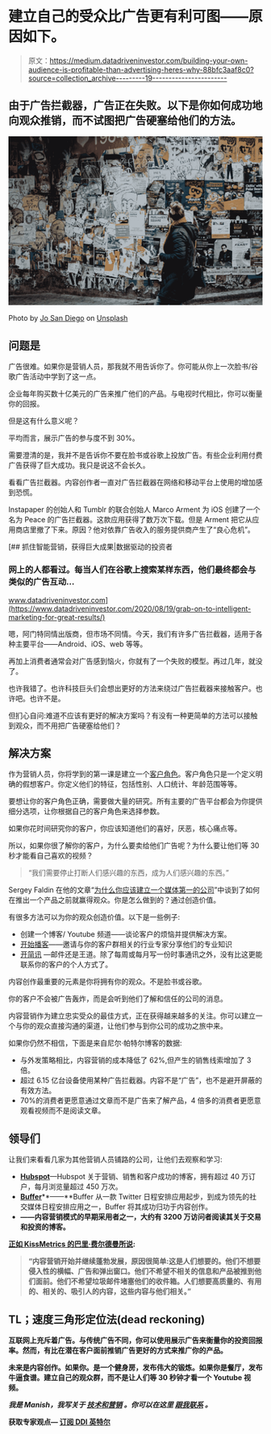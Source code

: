 # 建立自己的受众比广告更有利可图——原因如下。

> 原文：<https://medium.datadriveninvestor.com/building-your-own-audience-is-profitable-than-advertising-heres-why-88bfc3aaf8c0?source=collection_archive---------19----------------------->

## 由于广告拦截器，广告正在失败。以下是你如何成功地向观众推销，而不试图把广告硬塞给他们的方法。

![](img/4e56ade4f7070e09ea32a96d81e85c9f.png)

Photo by [Jo San Diego](https://unsplash.com/@sandiejo?utm_source=medium&utm_medium=referral) on [Unsplash](https://unsplash.com?utm_source=medium&utm_medium=referral)

## 问题是

广告很难。如果你是营销人员，那我就不用告诉你了。你可能从你上一次脸书/谷歌广告活动中学到了这一点。

企业每年购买数十亿美元的广告来推广他们的产品。与电视时代相比，你可以衡量你的回报。

但是这有什么意义呢？

平均而言，展示广告的参与度不到 30%。

需要澄清的是，我并不是告诉你不要在脸书或谷歌上投放广告。有些企业利用付费广告获得了巨大成功。我只是说这不会长久。

看看广告拦截器。内容创作者一直对广告拦截器在网络和移动平台上使用的增加感到恐慌。

Instapaper 的创始人和 Tumblr 的联合创始人 Marco Arment 为 iOS 创建了一个名为 Peace 的广告拦截器。这款应用获得了数万次下载。但是 Arment 把它从应用商店里撤了下来。原因？他对依靠广告收入的服务提供商产生了“良心危机”。

[](https://www.datadriveninvestor.com/2020/08/19/grab-on-to-intelligent-marketing-for-great-results/) [## 抓住智能营销，获得巨大成果|数据驱动的投资者

### 网上的人都看过。每当人们在谷歌上搜索某样东西，他们最终都会与类似的广告互动…

www.datadriveninvestor.com](https://www.datadriveninvestor.com/2020/08/19/grab-on-to-intelligent-marketing-for-great-results/) 

嗯，阿门特同情出版商，但市场不同情。今天，我们有许多广告拦截器，适用于各种主要平台——Android、iOS、web 等等。

再加上消费者通常会对广告感到恼火，你就有了一个失败的模型。再过几年，就没了。

也许我错了。也许科技巨头们会想出更好的方法来绕过广告拦截器来接触客户。也许吧。也许不是。

但扪心自问:难道不应该有更好的解决方案吗？有没有一种更简单的方法可以接触到观众，而不用把广告硬塞给他们？

## 解决方案

作为营销人员，你将学到的第一课是建立一个[客户角色](https://blog.hubspot.com/marketing/buyer-persona-research)。客户角色只是一个定义明确的假想客户。你定义他们的特征，包括性别、人口统计、年龄范围等等。

要想让你的客户角色正确，需要做大量的研究。所有主要的广告平台都会为你提供细分选项，让你根据自己的客户角色来选择参数。

如果你花时间研究你的客户，你应该知道他们的喜好，厌恶，核心痛点等。

所以，如果你很了解你的客户，为什么要卖给他们广告呢？为什么要让他们等 30 秒才能看自己喜欢的视频？

> “我们需要停止打断人们感兴趣的东西，成为人们感兴趣的东西。”

Sergey Faldin 在他的文章“[为什么你应该建立一个媒体第一的公司](https://medium.com/better-marketing/why-you-should-build-a-media-first-company-49c5ab70f09e)”中谈到了如何在推出一个产品之前就赢得观众。你是怎么做到的？通过创造价值。

有很多方法可以为你的观众创造价值。以下是一些例子:

*   创建一个博客/ Youtube 频道——谈论客户的烦恼并提供解决方案。
*   [开始播客](https://anchor.fm/)——邀请与你的客户群相关的行业专家分享他们的专业知识
*   [开简讯](https://substack.com/) —邮件还是王道。除了每周或每月写一份时事通讯之外，没有比这更能联系你的客户的个人方式了。

内容创作最重要的元素是你将拥有你的观众。不是脸书或谷歌。

你的客户不会被广告轰炸，而是会听到他们了解和信任的公司的消息。

内容营销作为建立忠实受众的最佳方式，正在获得越来越多的关注。你可以建立一个与你的观众直接沟通的渠道，让他们参与到你公司的成功之旅中来。

如果你仍然不相信，下面是来自尼尔·帕特尔博客的数据:

*   与外发策略相比，内容营销的成本降低了 62%,但产生的销售线索增加了 3 倍。
*   超过 6.15 亿台设备使用某种广告拦截器。内容不是“广告”，也不是避开屏蔽的有效方法。
*   70%的消费者更愿意通过文章而不是广告来了解产品，4 倍多的消费者更愿意观看视频而不是阅读文章。

## 领导们

让我们来看看几家为其他营销人员铺路的公司，让他们去观察和学习:

*   [**Hubspot**](https://www.hubspot.com/)—Hubspot 关于营销、销售和客户成功的博客，拥有超过 40 万订户，每月浏览量超过 450 万次。
*   [**Buffer**](https://buffer.com/)**——**Buffer 从一款 Twitter 日程安排应用起步，到成为领先的社交媒体日程安排应用之一，Buffer 将其成功归功于内容创作。
*   [](https://www.investopedia.com/)**——内容营销模式的早期采用者之一，大约有 3200 万访问者阅读其关于交易和投资的博客。**

**[正如 KissMetrics 的巴里·费尔德曼所说](https://neilpatel.com/blog/content-marketing-and-beyond/):**

> **“内容营销开始并继续蓬勃发展，原因很简单:这是人们想要的。他们不想要侵入性的横幅、广告和弹出窗口。他们不希望不相关的信息和产品被推到他们面前。他们不希望垃圾邮件堵塞他们的收件箱。人们想要高质量的、有用的、相关的、吸引人的内容，这些内容与他们相关。”**

## **TL；速度三角形定位法(dead reckoning)**

**互联网上充斥着广告。与传统广告不同，你可以使用展示广告来衡量你的投资回报率。然而，有比在潜在客户面前推销广告更好的方式来推广你的产品。**

**未来是内容创作。如果你。是一个健身房，发布伟大的锻炼。如果你是餐厅，发布牛逼食谱。建立自己的观众群，而不是让人们等 30 秒钟才看一个 Youtube 视频。**

***我是 Manish，我写关于* [*技术和营销*](https://medium.com/manishmshiva) *。你可以在这里* [*跟我联系*](https://www.linkedin.com/in/manishmshiva/) *。***

****获取专家观点—** [**订阅 DDI 英特尔**](https://datadriveninvestor.com/ddi-intel)**